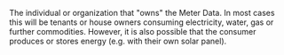 The individual or organization that "owns" the Meter Data. In most cases this will be tenants or house owners consuming electricity, water, gas or further commodities. However, it is also possible that the consumer produces or stores energy (e.g. with their own solar panel).
